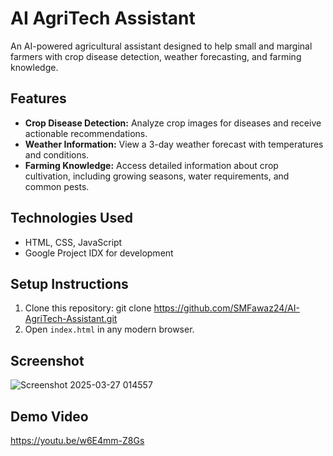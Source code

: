 # AI AgriTech Assistant

An AI-powered agricultural assistant designed to help small and marginal farmers with crop disease detection, weather forecasting, and farming knowledge.

## Features
- **Crop Disease Detection:** Analyze crop images for diseases and receive actionable recommendations.
- **Weather Information:** View a 3-day weather forecast with temperatures and conditions.
- **Farming Knowledge:** Access detailed information about crop cultivation, including growing seasons, water requirements, and common pests.

## Technologies Used
- HTML, CSS, JavaScript
- Google Project IDX for development

## Setup Instructions
1. Clone this repository:
git clone https://github.com/SMFawaz24/AI-AgriTech-Assistant.git
2. Open `index.html` in any modern browser.

## Screenshot
![Screenshot 2025-03-27 014557](https://github.com/user-attachments/assets/b901eaac-ffe4-413b-b6dc-75d4d928f49e)

## Demo Video
https://youtu.be/w6E4mm-Z8Gs
